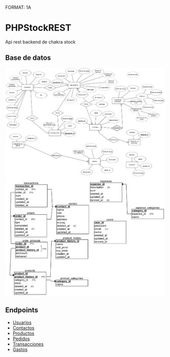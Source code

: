 FORMAT: 1A

# PHPStockREST

Api rest backend de chakra stock

## Base de datos
![Esquema ERD](docs/img/erd.png "Diagrama Entidad-Relación")
![Tablas](docs/img/rel.png "Diagrama de tablas")

## Endpoints

- [Usuarios](docs/api/users.md)
- [Contactos](docs/api/contacts.md)
- [Productos](docs/api/products.md)
- [Pedidos](docs/api/orders.md)
- [Transacciones](docs/api/transactions.md)
- [Gastos](docs/api/expenses.md)